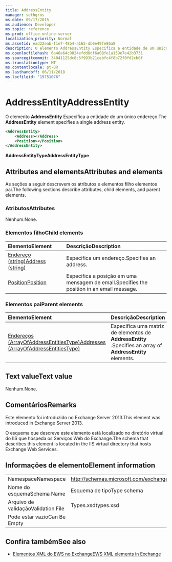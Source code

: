```yaml
---
title: AddressEntity
manager: sethgros
ms.date: 09/17/2015
ms.audience: Developer
ms.topic: reference
ms.prod: office-online-server
localization_priority: Normal
ms.assetid: ead22eab-f1e7-48b4-a165-db0e49fe86a8
description: O elemento AddressEntity Especifica a entidade de um único endereço.
ms.openlocfilehash: 6a46a64c9824efdd8df6a08fe1a159e7e42b3731
ms.sourcegitcommit: 34041125dc8c5f993b21cebfc4f8b72f0fd2cb6f
ms.translationtype: MT
ms.contentlocale: pt-BR
ms.lasthandoff: 06/11/2018
ms.locfileid: "19751076"
---
```

# <a name="addressentity"></a><span data-ttu-id="d9136-103">AddressEntity</span><span class="sxs-lookup"><span data-stu-id="d9136-103">AddressEntity</span></span>

<span data-ttu-id="d9136-104">O elemento **AddressEntity** Especifica a entidade de um único endereço.</span><span class="sxs-lookup"><span data-stu-id="d9136-104">The **AddressEntity** element specifies a single address entity.</span></span> 
  
```XML
<AddressEntity>
    <Address></Address>
    <Position></Position>
</AddressEntity>
```

 <span data-ttu-id="d9136-105">**AddressEntityType**</span><span class="sxs-lookup"><span data-stu-id="d9136-105">**AddressEntityType**</span></span>
## <a name="attributes-and-elements"></a><span data-ttu-id="d9136-106">Attributes and elements</span><span class="sxs-lookup"><span data-stu-id="d9136-106">Attributes and elements</span></span>

<span data-ttu-id="d9136-107">As seções a seguir descrevem os atributos e elementos filho elementos pai.</span><span class="sxs-lookup"><span data-stu-id="d9136-107">The following sections describe attributes, child elements, and parent elements.</span></span>
  
### <a name="attributes"></a><span data-ttu-id="d9136-108">Atributos</span><span class="sxs-lookup"><span data-stu-id="d9136-108">Attributes</span></span>

<span data-ttu-id="d9136-109">Nenhum.</span><span class="sxs-lookup"><span data-stu-id="d9136-109">None.</span></span>
  
### <a name="child-elements"></a><span data-ttu-id="d9136-110">Elementos filho</span><span class="sxs-lookup"><span data-stu-id="d9136-110">Child elements</span></span>

|<span data-ttu-id="d9136-111">**Elemento**</span><span class="sxs-lookup"><span data-stu-id="d9136-111">**Element**</span></span>|<span data-ttu-id="d9136-112">**Descrição**</span><span class="sxs-lookup"><span data-stu-id="d9136-112">**Description**</span></span>|
|:-----|:-----|
|[<span data-ttu-id="d9136-113">Endereço (string)</span><span class="sxs-lookup"><span data-stu-id="d9136-113">Address (string)</span></span>](address-string.md) <br/> |<span data-ttu-id="d9136-114">Especifica um endereço.</span><span class="sxs-lookup"><span data-stu-id="d9136-114">Specifies an address.</span></span>  <br/> |
|[<span data-ttu-id="d9136-115">Position</span><span class="sxs-lookup"><span data-stu-id="d9136-115">Position</span></span>](position.md) <br/> |<span data-ttu-id="d9136-116">Especifica a posição em uma mensagem de email.</span><span class="sxs-lookup"><span data-stu-id="d9136-116">Specifies the position in an email message.</span></span>  <br/> |
   
### <a name="parent-elements"></a><span data-ttu-id="d9136-117">Elementos pai</span><span class="sxs-lookup"><span data-stu-id="d9136-117">Parent elements</span></span>

|<span data-ttu-id="d9136-118">**Elemento**</span><span class="sxs-lookup"><span data-stu-id="d9136-118">**Element**</span></span>|<span data-ttu-id="d9136-119">**Descrição**</span><span class="sxs-lookup"><span data-stu-id="d9136-119">**Description**</span></span>|
|:-----|:-----|
|[<span data-ttu-id="d9136-120">Endereços (ArrayOfAddressEntitiesType)</span><span class="sxs-lookup"><span data-stu-id="d9136-120">Addresses (ArrayOfAddressEntitiesType)</span></span>](addresses-arrayofaddressentitiestype.md) <br/> |<span data-ttu-id="d9136-121">Especifica uma matriz de elementos de **AddressEntity** .</span><span class="sxs-lookup"><span data-stu-id="d9136-121">Specifies an array of **AddressEntity** elements.</span></span>  <br/> |
   
## <a name="text-value"></a><span data-ttu-id="d9136-122">Text value</span><span class="sxs-lookup"><span data-stu-id="d9136-122">Text value</span></span>

<span data-ttu-id="d9136-123">Nenhum.</span><span class="sxs-lookup"><span data-stu-id="d9136-123">None.</span></span>
  
## <a name="remarks"></a><span data-ttu-id="d9136-124">Comentários</span><span class="sxs-lookup"><span data-stu-id="d9136-124">Remarks</span></span>

<span data-ttu-id="d9136-125">Este elemento foi introduzido no Exchange Server 2013.</span><span class="sxs-lookup"><span data-stu-id="d9136-125">This element was introduced in Exchange Server 2013.</span></span>
  
<span data-ttu-id="d9136-126">O esquema que descreve este elemento está localizado no diretório virtual do IIS que hospeda os Serviços Web do Exchange.</span><span class="sxs-lookup"><span data-stu-id="d9136-126">The schema that describes this element is located in the IIS virtual directory that hosts Exchange Web Services.</span></span>
  
## <a name="element-information"></a><span data-ttu-id="d9136-127">Informações de elemento</span><span class="sxs-lookup"><span data-stu-id="d9136-127">Element information</span></span>

|||
|:-----|:-----|
|<span data-ttu-id="d9136-128">Namespace</span><span class="sxs-lookup"><span data-stu-id="d9136-128">Namespace</span></span>  <br/> |http://schemas.microsoft.com/exchange/services/2006/types  <br/> |
|<span data-ttu-id="d9136-129">Nome do esquema</span><span class="sxs-lookup"><span data-stu-id="d9136-129">Schema Name</span></span>  <br/> |<span data-ttu-id="d9136-130">Esquema de tipo</span><span class="sxs-lookup"><span data-stu-id="d9136-130">Type schema</span></span>  <br/> |
|<span data-ttu-id="d9136-131">Arquivo de validação</span><span class="sxs-lookup"><span data-stu-id="d9136-131">Validation File</span></span>  <br/> |<span data-ttu-id="d9136-132">Types.xsd</span><span class="sxs-lookup"><span data-stu-id="d9136-132">types.xsd</span></span>  <br/> |
|<span data-ttu-id="d9136-133">Pode estar vazio</span><span class="sxs-lookup"><span data-stu-id="d9136-133">Can Be Empty</span></span>  <br/> ||
   
## <a name="see-also"></a><span data-ttu-id="d9136-134">Confira também</span><span class="sxs-lookup"><span data-stu-id="d9136-134">See also</span></span>

- [<span data-ttu-id="d9136-135">Elementos XML do EWS no Exchange</span><span class="sxs-lookup"><span data-stu-id="d9136-135">EWS XML elements in Exchange</span></span>](ews-xml-elements-in-exchange.md)

